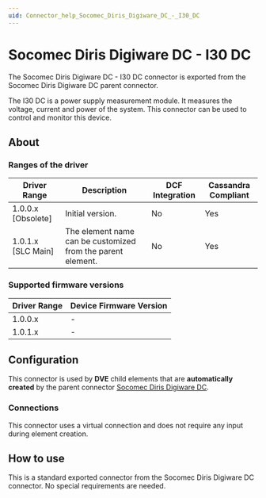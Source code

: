 ```yaml
---
uid: Connector_help_Socomec_Diris_Digiware_DC_-_I30_DC
---
```


# Socomec Diris Digiware DC - I30 DC

The Socomec Diris Digiware DC - I30 DC connector is exported from the Socomec Diris Digiware DC parent connector.

The I30 DC is a power supply measurement module. It measures the voltage, current and power of the system. This connector can be used to control and monitor this device.

## About

### Ranges of the driver

| **Driver Range**     | **Description**                                             | **DCF Integration** | **Cassandra Compliant** |
|----------------------|-------------------------------------------------------------|---------------------|-------------------------|
| 1.0.0.x \[Obsolete\] | Initial version.                                            | No                  | Yes                     |
| 1.0.1.x \[SLC Main\] | The element name can be customized from the parent element. | No                  | Yes                     |

### Supported firmware versions

| **Driver Range** | **Device Firmware Version** |
|------------------|-----------------------------|
| 1.0.0.x          | \-                          |
| 1.0.1.x          | \-                          |

## Configuration

This connector is used by **DVE** child elements that are **automatically created** by the parent connector [Socomec Diris Digiware DC](xref:Connector_help_Socomec_Diris_Digiware_DC).

### Connections

This connector uses a virtual connection and does not require any input during element creation.

## How to use

This is a standard exported connector from the Socomec Diris Digiware DC connector. No special requirements are needed.
